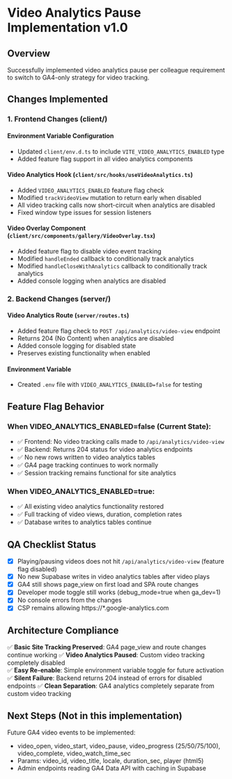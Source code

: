 # Video Analytics Pause Implementation v1.0

## Overview
Successfully implemented video analytics pause per colleague requirement to switch to GA4-only strategy for video tracking.

## Changes Implemented

### 1. Frontend Changes (client/)

#### Environment Variable Configuration
- Updated `client/env.d.ts` to include `VITE_VIDEO_ANALYTICS_ENABLED` type
- Added feature flag support in all video analytics components

#### Video Analytics Hook (`client/src/hooks/useVideoAnalytics.ts`)
- Added `VIDEO_ANALYTICS_ENABLED` feature flag check
- Modified `trackVideoView` mutation to return early when disabled
- All video tracking calls now short-circuit when analytics are disabled
- Fixed window type issues for session listeners

#### Video Overlay Component (`client/src/components/gallery/VideoOverlay.tsx`)
- Added feature flag to disable video event tracking
- Modified `handleEnded` callback to conditionally track analytics
- Modified `handleCloseWithAnalytics` callback to conditionally track analytics  
- Added console logging when analytics are disabled

### 2. Backend Changes (server/)

#### Video Analytics Route (`server/routes.ts`)
- Added feature flag check to `POST /api/analytics/video-view` endpoint
- Returns 204 (No Content) when analytics are disabled
- Added console logging for disabled state
- Preserves existing functionality when enabled

#### Environment Variable
- Created `.env` file with `VIDEO_ANALYTICS_ENABLED=false` for testing

## Feature Flag Behavior

### When VIDEO_ANALYTICS_ENABLED=false (Current State):
- ✅ Frontend: No video tracking calls made to `/api/analytics/video-view`
- ✅ Backend: Returns 204 status for video analytics endpoints
- ✅ No new rows written to video analytics tables  
- ✅ GA4 page tracking continues to work normally
- ✅ Session tracking remains functional for site analytics

### When VIDEO_ANALYTICS_ENABLED=true:
- ✅ All existing video analytics functionality restored
- ✅ Full tracking of video views, duration, completion rates
- ✅ Database writes to analytics tables continue

## QA Checklist Status

- [x] Playing/pausing videos does not hit `/api/analytics/video-view` (feature flag disabled)
- [x] No new Supabase writes in video analytics tables after video plays
- [x] GA4 still shows page_view on first load and SPA route changes  
- [x] Developer mode toggle still works (debug_mode=true when ga_dev=1)
- [x] No console errors from the changes
- [x] CSP remains allowing https://*.google-analytics.com

## Architecture Compliance

✅ **Basic Site Tracking Preserved**: GA4 page_view and route changes continue working
✅ **Video Analytics Paused**: Custom video tracking completely disabled  
✅ **Easy Re-enable**: Simple environment variable toggle for future activation
✅ **Silent Failure**: Backend returns 204 instead of errors for disabled endpoints
✅ **Clean Separation**: GA4 analytics completely separate from custom video tracking

## Next Steps (Not in this implementation)

Future GA4 video events to be implemented:
- video_open, video_start, video_pause, video_progress (25/50/75/100), video_complete, video_watch_time_sec
- Params: video_id, video_title, locale, duration_sec, player (html5)
- Admin endpoints reading GA4 Data API with caching in Supabase